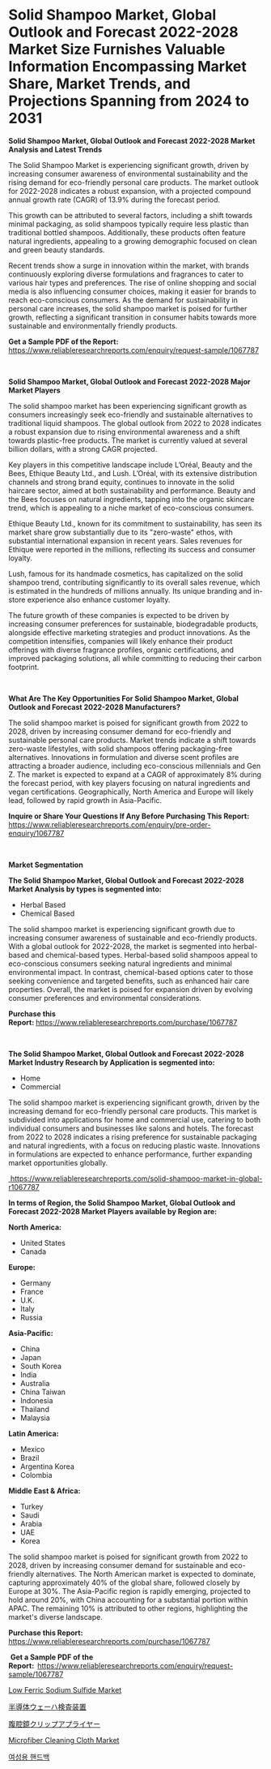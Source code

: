 <p><h1>Solid Shampoo Market, Global Outlook and Forecast 2022-2028 Market Size Furnishes Valuable Information Encompassing Market Share, Market Trends, and Projections Spanning from 2024 to 2031</h1></p><p><strong>Solid Shampoo Market, Global Outlook and Forecast 2022-2028 Market Analysis and Latest Trends</strong></p>
<p><p>The Solid Shampoo Market is experiencing significant growth, driven by increasing consumer awareness of environmental sustainability and the rising demand for eco-friendly personal care products. The market outlook for 2022-2028 indicates a robust expansion, with a projected compound annual growth rate (CAGR) of 13.9% during the forecast period. </p><p>This growth can be attributed to several factors, including a shift towards minimal packaging, as solid shampoos typically require less plastic than traditional bottled shampoos. Additionally, these products often feature natural ingredients, appealing to a growing demographic focused on clean and green beauty standards. </p><p>Recent trends show a surge in innovation within the market, with brands continuously exploring diverse formulations and fragrances to cater to various hair types and preferences. The rise of online shopping and social media is also influencing consumer choices, making it easier for brands to reach eco-conscious consumers. As the demand for sustainability in personal care increases, the solid shampoo market is poised for further growth, reflecting a significant transition in consumer habits towards more sustainable and environmentally friendly products.</p></p>
<p><strong>Get a Sample PDF of the Report:&nbsp;</strong> <a href="https://www.reliableresearchreports.com/enquiry/request-sample/1067787">https://www.reliableresearchreports.com/enquiry/request-sample/1067787</a></p>
<p>&nbsp;</p>
<p><strong>Solid Shampoo Market, Global Outlook and Forecast 2022-2028 Major Market Players</strong></p>
<p><p>The solid shampoo market has been experiencing significant growth as consumers increasingly seek eco-friendly and sustainable alternatives to traditional liquid shampoos. The global outlook from 2022 to 2028 indicates a robust expansion due to rising environmental awareness and a shift towards plastic-free products. The market is currently valued at several billion dollars, with a strong CAGR projected.</p><p>Key players in this competitive landscape include L’Oréal, Beauty and the Bees, Ethique Beauty Ltd., and Lush. L’Oréal, with its extensive distribution channels and strong brand equity, continues to innovate in the solid haircare sector, aimed at both sustainability and performance. Beauty and the Bees focuses on natural ingredients, tapping into the organic skincare trend, which is appealing to a niche market of eco-conscious consumers.</p><p>Ethique Beauty Ltd., known for its commitment to sustainability, has seen its market share grow substantially due to its "zero-waste" ethos, with substantial international expansion in recent years. Sales revenues for Ethique were reported in the millions, reflecting its success and consumer loyalty.</p><p>Lush, famous for its handmade cosmetics, has capitalized on the solid shampoo trend, contributing significantly to its overall sales revenue, which is estimated in the hundreds of millions annually. Its unique branding and in-store experience also enhance customer loyalty.</p><p>The future growth of these companies is expected to be driven by increasing consumer preferences for sustainable, biodegradable products, alongside effective marketing strategies and product innovations. As the competition intensifies, companies will likely enhance their product offerings with diverse fragrance profiles, organic certifications, and improved packaging solutions, all while committing to reducing their carbon footprint.</p></p>
<p>&nbsp;</p>
<p><strong>What Are The Key Opportunities For Solid Shampoo Market, Global Outlook and Forecast 2022-2028 Manufacturers?</strong></p>
<p><p>The solid shampoo market is poised for significant growth from 2022 to 2028, driven by increasing consumer demand for eco-friendly and sustainable personal care products. Market trends indicate a shift towards zero-waste lifestyles, with solid shampoos offering packaging-free alternatives. Innovations in formulation and diverse scent profiles are attracting a broader audience, including eco-conscious millennials and Gen Z. The market is expected to expand at a CAGR of approximately 8% during the forecast period, with key players focusing on natural ingredients and vegan certifications. Geographically, North America and Europe will likely lead, followed by rapid growth in Asia-Pacific.</p></p>
<p><strong>Inquire or Share Your Questions If Any Before Purchasing This Report:</strong> <a href="https://www.reliableresearchreports.com/enquiry/pre-order-enquiry/1067787">https://www.reliableresearchreports.com/enquiry/pre-order-enquiry/1067787</a></p>
<p>&nbsp;</p>
<p><strong>Market Segmentation</strong></p>
<p><strong>The Solid Shampoo Market, Global Outlook and Forecast 2022-2028 Market Analysis by types is segmented into:</strong></p>
<p><ul><li>Herbal Based</li><li>Chemical Based</li></ul></p>
<p><p>The solid shampoo market is experiencing significant growth due to increasing consumer awareness of sustainable and eco-friendly products. With a global outlook for 2022-2028, the market is segmented into herbal-based and chemical-based types. Herbal-based solid shampoos appeal to eco-conscious consumers seeking natural ingredients and minimal environmental impact. In contrast, chemical-based options cater to those seeking convenience and targeted benefits, such as enhanced hair care properties. Overall, the market is poised for expansion driven by evolving consumer preferences and environmental considerations.</p></p>
<p><strong>Purchase this Report:&nbsp;</strong><a href="https://www.reliableresearchreports.com/purchase/1067787">https://www.reliableresearchreports.com/purchase/1067787</a></p>
<p>&nbsp;</p>
<p><strong>The Solid Shampoo Market, Global Outlook and Forecast 2022-2028 Market Industry Research by Application is segmented into:</strong></p>
<p><ul><li>Home</li><li>Commercial</li></ul></p>
<p><p>The solid shampoo market is experiencing significant growth, driven by the increasing demand for eco-friendly personal care products. This market is subdivided into applications for home and commercial use, catering to both individual consumers and businesses like salons and hotels. The forecast from 2022 to 2028 indicates a rising preference for sustainable packaging and natural ingredients, with a focus on reducing plastic waste. Innovations in formulations are expected to enhance performance, further expanding market opportunities globally.</p></p>
<p><a href="https://www.reliableresearchreports.com/solid-shampoo-market-in-global-r1067787">&nbsp;https://www.reliableresearchreports.com/solid-shampoo-market-in-global-r1067787</a></p>
<p><strong>In terms of Region, the Solid Shampoo Market, Global Outlook and Forecast 2022-2028 Market Players available by Region are:</strong></p>
<p>
    <p> <strong> North America: </strong>
        <ul>
            <li>United States</li>
            <li>Canada</li>
        </ul>
        </p> 
    <p> <strong> Europe: </strong>
        <ul>
            <li>Germany</li>
            <li>France</li>
            <li>U.K.</li>
            <li>Italy</li>
            <li>Russia</li>
        </ul>
        </p> 
    <p> <strong> Asia-Pacific: </strong>
        <ul>
            <li>China</li>
            <li>Japan</li>
            <li>South Korea</li>
            <li>India</li>
            <li>Australia</li>
            <li>China Taiwan</li>
            <li>Indonesia</li>
            <li>Thailand</li>
            <li>Malaysia</li>
        </ul>
        </p> 
    <p> <strong> Latin America: </strong>
        <ul>
            <li>Mexico</li>
            <li>Brazil</li>
            <li>Argentina Korea</li>
            <li>Colombia</li>
        </ul>
        </p> 
    <p> <strong> Middle East & Africa: </strong>
        <ul>
            <li>Turkey</li>
            <li>Saudi</li>
            <li>Arabia</li>
            <li>UAE</li>
            <li>Korea</li>
        </ul>
    </p>
    </p>
<p><p>The solid shampoo market is poised for significant growth from 2022 to 2028, driven by increasing consumer demand for sustainable and eco-friendly alternatives. The North American market is expected to dominate, capturing approximately 40% of the global share, followed closely by Europe at 30%. The Asia-Pacific region is rapidly emerging, projected to hold around 20%, with China accounting for a substantial portion within APAC. The remaining 10% is attributed to other regions, highlighting the market's diverse landscape.</p></p>
<p><strong>Purchase this Report: </strong><a href="https://www.reliableresearchreports.com/purchase/1067787">https://www.reliableresearchreports.com/purchase/1067787</a></p>
<p>&nbsp;<strong>Get a Sample PDF of the Report:&nbsp;&nbsp;</strong><a href="https://www.reliableresearchreports.com/enquiry/request-sample/1067787">https://www.reliableresearchreports.com/enquiry/request-sample/1067787</a></p>
<p><strong></strong></p>
<p><p><a href="https://issuu.com/reportprime-2/docs/low-ferric-sodium-sulfide-market-si_e53cda8dbb589e">Low Ferric Sodium Sulfide Market</a></p><p><a href="https://medium.com/@kathleencrooks2003/%E5%8D%8A%E5%B0%8E%E4%BD%93%E3%82%A6%E3%82%A8%E3%83%8F%E6%A4%9C%E6%9F%BB%E8%A3%85%E7%BD%AE%E5%B8%82%E5%A0%B4%E4%BA%88%E6%B8%AC-2024%E5%B9%B4%E3%81%8B%E3%82%892031%E5%B9%B4%E3%81%BE%E3%81%A7%E3%81%AE%E3%82%B0%E3%83%AD%E3%83%BC%E3%83%90%E3%83%AB%E5%B8%82%E5%A0%B4%E5%8B%95%E5%90%91%E3%81%A8%E5%88%86%E6%9E%90-183%E3%83%9A%E3%83%BC%E3%82%B8-5dbd708749bf">半導体ウェーハ検査装置</a></p><p><a href="https://medium.com/@kathleencrooks2003/%E3%83%A9%E3%83%91%E3%83%AD%E3%82%B9%E3%82%B3%E3%83%94%E3%83%83%E3%82%AF%E3%82%AF%E3%83%AA%E3%83%83%E3%83%97%E3%82%A2%E3%83%97%E3%83%A9%E3%82%A4%E3%83%A4%E3%83%BC%E5%B8%82%E5%A0%B4%E4%BA%88%E6%B8%AC-2024%E5%B9%B4%E3%81%8B%E3%82%892031%E5%B9%B4%E3%81%BE%E3%81%A7%E3%81%AE%E4%B8%96%E7%95%8C%E5%B8%82%E5%A0%B4%E3%83%88%E3%83%AC%E3%83%B3%E3%83%89%E3%81%A8%E5%88%86%E6%9E%90-137%E3%83%9A%E3%83%BC%E3%82%B8%E3%81%AB%E7%B6%B2%E7%BE%85-00b7e7318a36">腹腔鏡クリップアプライヤー</a></p><p><a href="https://www.linkedin.com/pulse/microfiber-cleaning-cloth-market-emerging-trends-future-prospects-xwbce?trackingId=%2B%2FVpUaSxSh2t51JobSP8PA%3D%3D">Microfiber Cleaning Cloth Market</a></p><p><a href="https://medium.com/@wallacecumfgmings567556/%EC%97%AC%EC%84%B1-%ED%95%B8%EB%93%9C%EB%B0%B1-%EC%8B%9C%EC%9E%A5-%EA%B7%9C%EB%AA%A8%EB%8A%94-%EC%97%B0%ED%8F%89%EA%B7%A0-%EC%84%B1%EC%9E%A5%EB%A5%A0-cagr-4-1-%EB%A1%9C-%EC%84%B1%EC%9E%A5%ED%95%98%EA%B3%A0-%EC%9E%88%EC%9C%BC%EB%A9%B0-%EC%9D%B4-%EB%B3%B4%EA%B3%A0%EC%84%9C%EB%8A%94-%EC%8B%9C%EC%9E%A5-%EC%84%B8%EB%B6%84%ED%99%94-%EC%84%B1%EC%9E%A5-%EB%B0%8F-2024-2031%EB%85%84-%EC%98%88%EC%B8%A1%EC%97%90-%EB%8C%80%ED%95%9C-%EB%B6%84%EC%84%9D%EC%9D%84-%ED%8F%AC%ED%95%A8%ED%95%A9%EB%8B%88%EB%8B%A4-2e1fd17d508b">여성용 핸드백</a></p></p>